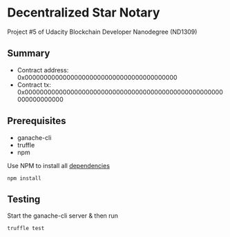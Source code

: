 # Decentralized Star Notary

Project #5 of Udacity Blockchain Developer Nanodegree (ND1309)


## Summary

- Contract address: 0x0000000000000000000000000000000000000000
- Contract tx: 0x0000000000000000000000000000000000000000000000000000000000000000


## Prerequisites

- ganache-cli
- truffle
- npm

Use NPM to install all [dependencies](/smart_contracts/package.json)

```
npm install
```


## Testing

Start the ganache-cli server & then run

```
truffle test
```
